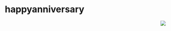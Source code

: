 # happyanniversary

[<img align="right" src="https://pl-edu.herokuapp.com/badge.svg">](https://pl-edu.herokuapp.com)

<script async defer src="https://pl-edu.herokuapp.com/slackin.js"></script>
